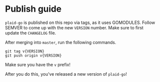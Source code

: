 # Publish guide

`plaid-go` is published on this repo via tags, as it uses GOMODULES. Follow SEMVER to come up with the new `VERSION` number. Make sure to first update the `CHANGELOG` file.

After merging into `master`, run the following commands.

```
git tag v{VERSION}
git push origin v{VERSION}
```

Make sure you have the `v` prefix!

After you do this, you've released a new version of `plaid-go`!
